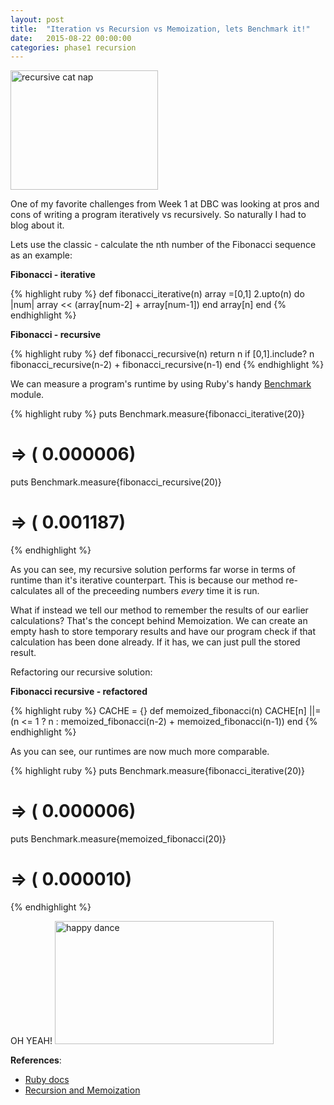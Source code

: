 ```yaml
---
layout: post
title:  "Iteration vs Recursion vs Memoization, lets Benchmark it!"
date:   2015-08-22 00:00:00
categories: phase1 recursion
---
```

<img class="center" src="https://s-media-cache-ak0.pinimg.com/236x/06/53/2c/06532c1162edee91df1ee1b2d7c296dc.jpg" alt="recursive cat nap" style="width: 236px; height: 191px;"/>

One of my favorite challenges from Week 1 at DBC was looking at pros and cons of writing a program iteratively vs recursively. So naturally I had to blog about it.

Lets use the classic - calculate the nth number of the Fibonacci sequence as an example:

**Fibonacci - iterative**

{% highlight ruby %}
def fibonacci_iterative(n)
  array =[0,1]
  2.upto(n) do |num|
    array << (array[num-2] + array[num-1])
  end
  array[n]
end
{% endhighlight %}

**Fibonacci - recursive**

{% highlight ruby %}
def fibonacci_recursive(n)
  return n if [0,1].include? n
  fibonacci_recursive(n-2) + fibonacci_recursive(n-1)
end
{% endhighlight %}

We can measure a program's runtime by using Ruby's handy [Benchmark](http://ruby-doc.org/stdlib-1.9.3/libdoc/benchmark/rdoc/Benchmark.html) module.

{% highlight ruby %}
puts Benchmark.measure{fibonacci_iterative(20)}
# => (  0.000006)
puts Benchmark.measure{fibonacci_recursive(20)}
# => (  0.001187)
{% endhighlight %}

As you can see, my recursive solution performs far worse in terms of runtime than it's iterative counterpart.  This is because our method re-calculates all of the preceeding numbers *every* time it is run.

What if instead we tell our method to remember the results of our earlier calculations? That's the concept behind Memoization.  We can create an empty hash to store temporary results and have our program check if that calculation has been done already.  If it has, we can just pull the stored result.

Refactoring our recursive solution:

**Fibonacci recursive - refactored**

{% highlight ruby %}
CACHE = {}
def memoized_fibonacci(n)
  CACHE[n] ||= (n <= 1 ? n : memoized_fibonacci(n-2) + memoized_fibonacci(n-1))
end
{% endhighlight %}

As you can see, our runtimes are now much more comparable.

{% highlight ruby %}
puts Benchmark.measure{fibonacci_iterative(20)}
# => (  0.000006)
puts Benchmark.measure{memoized_fibonacci(20)}
# => (  0.000010)
{% endhighlight %}

OH YEAH!
<img class="center" src="http://33.media.tumblr.com/744bc9d8a1d582dc4695c2d65cf644a3/tumblr_msm0hwcecS1rdzuduo7_400.gif" alt="happy dance" style="width: 350px; height: 197px;"/>


**References**:

* [Ruby docs](http://ruby-doc.org/stdlib-1.9.3/libdoc/benchmark/rdoc/Benchmark.html)
* [Recursion and Memoization](http://rayhightower.com/blog/2014/04/12/recursion-and-memoization/)
